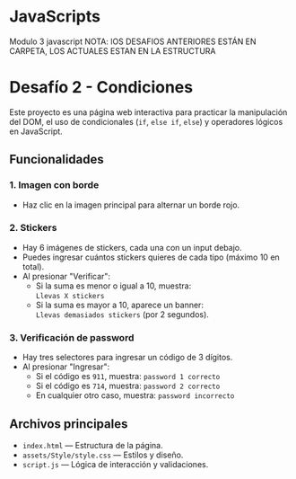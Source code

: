 # JavaScripts
Modulo 3 javascript
NOTA: lOS DESAFIOS ANTERIORES ESTÁN EN CARPETA, LOS ACTUALES ESTAN EN LA ESTRUCTURA
# Desafío 2 - Condiciones

Este proyecto es una página web interactiva para practicar la manipulación del DOM, el uso de condicionales (`if`, `else if`, `else`) y operadores lógicos en JavaScript.

## Funcionalidades

### 1. Imagen con borde
- Haz clic en la imagen principal para alternar un borde rojo.

### 2. Stickers
- Hay 6 imágenes de stickers, cada una con un input debajo.
- Puedes ingresar cuántos stickers quieres de cada tipo (máximo 10 en total).
- Al presionar "Verificar":
  - Si la suma es menor o igual a 10, muestra:  
    `Llevas X stickers`
  - Si la suma es mayor a 10, aparece un banner:  
    `Llevas demasiados stickers` (por 2 segundos).

### 3. Verificación de password
- Hay tres selectores para ingresar un código de 3 dígitos.
- Al presionar "Ingresar":
  - Si el código es `911`, muestra: `password 1 correcto`
  - Si el código es `714`, muestra: `password 2 correcto`
  - En cualquier otro caso, muestra: `password incorrecto`

## Archivos principales

- `index.html` — Estructura de la página.
- `assets/Style/style.css` — Estilos y diseño.
- `script.js` — Lógica de interacción y validaciones.


